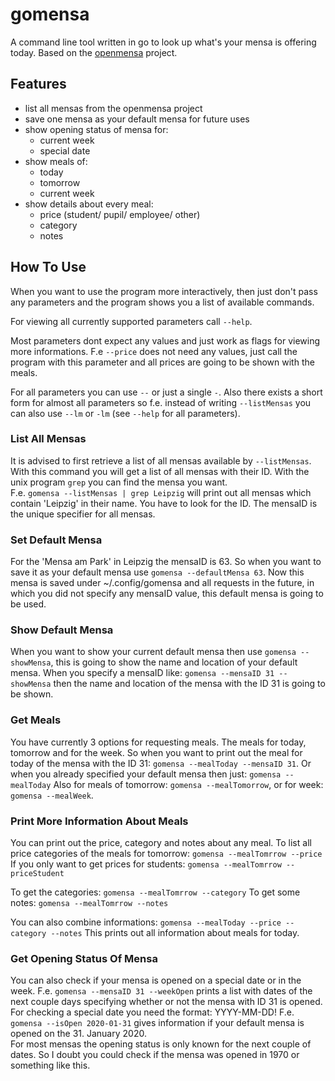 # gomensa
A command line tool written in go to look up what's your mensa is offering today. Based on the [openmensa](https://openmensa.org "openmensa website") project.

## Features
- list all mensas from the openmensa project
- save one mensa as your default mensa for future uses
- show opening status of mensa for:
  - current week
  - special date
- show meals of:
  - today
  - tomorrow
  - current week
- show details about every meal:
  - price (student/ pupil/ employee/ other)
  - category
  - notes

## How To Use
When you want to use the program more interactively, then just don't pass any parameters and the program shows you a list of available commands.

For viewing all currently supported parameters call `--help`.

Most parameters dont expect any values and just work as flags for viewing more informations.
F.e `--price` does not need any values, just call the program with this parameter and all prices are going to be shown with the meals.

For all parameters you can use `--` or just a single `-`.
Also there exists a short form for almost all parameters so f.e. instead of writing `--listMensas` you can also use `--lm` or `-lm` (see `--help` for all parameters).

### List All Mensas
It is advised to first retrieve a list of all mensas available by `--listMensas`.
With this command you will get a list of all mensas with their ID.
With the unix program `grep` you can find the mensa you want.  
F.e. `gomensa --listMensas | grep Leipzig` will print out all mensas which contain 'Leipzig' in their name. You have to look for the ID. The mensaID is the unique specifier for all mensas.

### Set Default Mensa
For the 'Mensa am Park' in Leipzig the mensaID is 63. So when you want to save it as your default mensa use `gomensa --defaultMensa 63`. Now this mensa is saved under ~/.config/gomensa and all requests in the future, in which you did not specify any mensaID value, this default mensa is going to be used.

### Show Default Mensa
When you want to show your current default mensa then use `gomensa --showMensa`, this is going to show the name and location of your default mensa. When you specify a mensaID like: `gomensa --mensaID 31 --showMensa` then the name and location of the mensa with the ID 31 is going to be shown.

### Get Meals
You have currently 3 options for requesting meals. The meals for today, tomorrow and for the week.
So when you want to print out the meal for today of the mensa with the ID 31: `gomensa --mealToday --mensaID 31`. Or when you already specified your default mensa then just: `gomensa --mealToday`
Also for meals of tomorrow: `gomensa --mealTomorrow`, or for week: `gomensa --mealWeek`.

### Print More Information About Meals
You can print out the price, category and notes about any meal.
To list all price categories of the meals for tomorrow: `gomensa --mealTomrrow --price`
If you only want to get prices for students: `gomensa --mealTomrrow --priceStudent`

To get the categories: `gomensa --mealTomrrow --category`
To get some notes: `gomensa --mealTomrrow --notes`

You can also combine informations: `gomensa --mealToday --price --category --notes`
This prints out all information about meals for today.

### Get Opening Status Of Mensa
You can also check if your mensa is opened on a special date or in the week.
F.e. `gomensa --mensaID 31 --weekOpen` prints a list with dates of the next couple days specifying whether or not the mensa with ID 31 is opened.
For checking a special date you need the format: YYYY-MM-DD!
F.e. `gomensa --isOpen 2020-01-31` gives information if your default mensa is opened on the 31. January 2020.  
For most mensas the opening status is only known for the next couple of dates. So I doubt you could check if the mensa was opened in 1970 or something like this.
